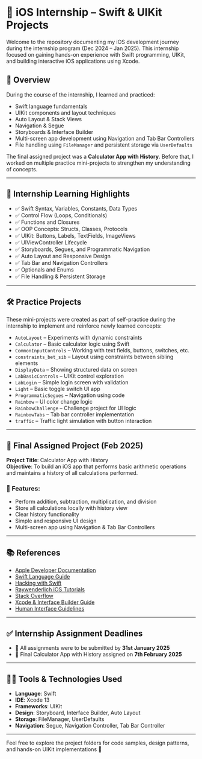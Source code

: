# 📱 iOS Internship – Swift & UIKit Projects

Welcome to the repository documenting my iOS development journey during the internship program (Dec 2024 – Jan 2025). This internship focused on gaining hands-on experience with Swift programming, UIKit, and building interactive iOS applications using Xcode.

## 🚀 Overview

During the course of the internship, I learned and practiced:

- Swift language fundamentals
- UIKit components and layout techniques
- Auto Layout & Stack Views
- Navigation & Segue
- Storyboards & Interface Builder
- Multi-screen app development using Navigation and Tab Bar Controllers
- File handling using `FileManager` and persistent storage via `UserDefaults`

The final assigned project was a **Calculator App with History**. Before that, I worked on multiple practice mini-projects to strengthen my understanding of concepts.

---

## 🧠 Internship Learning Highlights

- ✅ Swift Syntax, Variables, Constants, Data Types
- ✅ Control Flow (Loops, Conditionals)
- ✅ Functions and Closures
- ✅ OOP Concepts: Structs, Classes, Protocols
- ✅ UIKit: Buttons, Labels, TextFields, ImageViews
- ✅ UIViewController Lifecycle
- ✅ Storyboards, Segues, and Programmatic Navigation
- ✅ Auto Layout and Responsive Design
- ✅ Tab Bar and Navigation Controllers
- ✅ Optionals and Enums
- ✅ File Handling & Persistent Storage

---

## 🛠️ Practice Projects

These mini-projects were created as part of self-practice during the internship to implement and reinforce newly learned concepts:

- `AutoLayout` – Experiments with dynamic constraints
- `Calculator` – Basic calculator logic using Swift
- `CommonInputControls` – Working with text fields, buttons, switches, etc.
- `constraints_bet_sib` – Layout using constraints between sibling elements
- `DisplayData` – Showing structured data on screen
- `LabBasicControls` – UIKit control exploration
- `LabLogin` – Simple login screen with validation
- `Light` – Basic toggle switch UI app
- `ProgrammaticSegues` – Navigation using code
- `Rainbow` – UI color change logic
- `RainbowChallenge` – Challenge project for UI logic
- `RainbowTabs` – Tab bar controller implementation
- `traffic` – Traffic light simulation with button interaction

---

## 🎯 Final Assigned Project (Feb 2025)

**Project Title**: Calculator App with History  
**Objective**: To build an iOS app that performs basic arithmetic operations and maintains a history of all calculations performed.

### 🔧 Features:
- Perform addition, subtraction, multiplication, and division
- Store all calculations locally with history view
- Clear history functionality
- Simple and responsive UI design
- Multi-screen app using Navigation & Tab Bar Controllers

---

## 📚 References

- [Apple Developer Documentation](https://developer.apple.com/documentation/)
- [Swift Language Guide](https://developer.apple.com/swift/resources/)
- [Hacking with Swift](https://www.hackingwithswift.com/)
- [Raywenderlich iOS Tutorials](https://www.raywenderlich.com/ios)
- [Stack Overflow](https://stackoverflow.com/)
- [Xcode & Interface Builder Guide](https://developer.apple.com/xcode/)
- [Human Interface Guidelines](https://developer.apple.com/design/human-interface-guidelines)

---

## ✅ Internship Assignment Deadlines

- 📅 All assignments were to be submitted by **31st January 2025**
- 🧮 Final Calculator App with History assigned on **7th February 2025**

---

## 🧑‍💻 Tools & Technologies Used

- **Language**: Swift
- **IDE**: Xcode 13
- **Frameworks**: UIKit
- **Design**: Storyboard, Interface Builder, Auto Layout
- **Storage**: FileManager, UserDefaults
- **Navigation**: Segue, Navigation Controller, Tab Bar Controller

---

Feel free to explore the project folders for code samples, design patterns, and hands-on UIKit implementations 🚀

